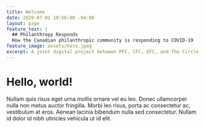 ```yaml
---
title: Welcome
date: 2020-07-01 10:56:00 -04:00
layout: page
feature_text: |
  ## Philanthropy Responds
  How the Canadian philanthropic community is responding to COVID-19
feature_image: assets/hero.jpeg
excerpt: A joint digital project between PFC, CFC, EFC, and The Circle.
---
```


# Hello, world!

Nullam quis risus eget urna mollis ornare vel eu leo. Donec ullamcorper nulla non metus auctor fringilla. Morbi leo risus, porta ac consectetur ac, vestibulum at eros. Aenean lacinia bibendum nulla sed consectetur. Nullam id dolor id nibh ultricies vehicula ut id elit.